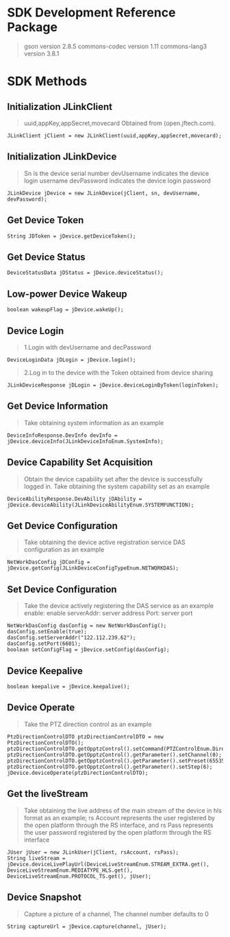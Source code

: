 # SDK Development Reference Package

> gson                  version 2.8.5
> commons-codec         version 1.11
> commons-lang3         version 3.8.1

# SDK Methods

## Initialization JLinkClient

> uuid,appKey,appSecret,movecard Obtained from (open.jftech.com).

```
JLinkClient jClient = new JLinkClient(uuid,appKey,appSecret,movecard);
```

## Initialization JLinkDevice

> Sn is the device serial number
> devUsername indicates the device login username
> devPassword indicates the device login password

```
JLinkDevice jDevice = new JLinkDevice(jClient, sn, devUsername, devPassword);
```

## Get Device Token

```
String JDToken = jDevice.getDeviceToken();
```

## Get Device Status

```
DeviceStatusData jDStatus = jDevice.deviceStatus();
```

## Low-power Device Wakeup

```
boolean wakeupFlag = jDevice.wakeUp();
```

## Device Login

> 1.Login with devUsername and decPassword

```
DeviceLoginData jDLogin = jDevice.login();
```

> 2.Log in to the device with the Token obtained from device sharing

```
JLinkDeviceResponse jDLogin = jDevice.deviceLoginByToken(loginToken);
```

## Get Device Information

> Take obtaining system information as an example

```
DeviceInfoResponse.DevInfo devInfo = jDevice.deviceInfo(JLinkDeviceInfoEnum.SystemInfo);
```

## Device Capability Set Acquisition

> Obtain the device capability set after the device is successfully logged in. Take obtaining the system capability set as an example

```
DeviceAbilityResponse.DevAbility jDAbility = jDevice.deviceAbility(JLinkDeviceAbilityEnum.SYSTEMFUNCTION);
```

## Get Device Configuration

> Take obtaining the device active registration service DAS configuration as an example

```
NetWorkDasConfig jDConfig = jDevice.getConfig(JLinkDeviceConfigTypeEnum.NETWORKDAS);
```

## Set Device Configuration

> Take the device actively registering the DAS service as an example enable: enable serverAddr: server address Port: server port

```
NetWorkDasConfig dasConfig = new NetWorkDasConfig();
dasConfig.setEnable(true);
dasConfig.setServerAddr("122.112.239.62");
dasConfig.setPort(6601);
boolean setConfigFlag = jDevice.setConfig(dasConfig);
```

## Device Keepalive

```
boolean keepalive = jDevice.keepalive();
```

## Device Operate

> Take the PTZ direction control as an example

```
PtzDirectionControlDTO ptzDirectionControlDTO = new PtzDirectionControlDTO();
ptzDirectionControlDTO.getOpptzControl().setCommand(PTZControlEnum.DirectionLeft);
ptzDirectionControlDTO.getOpptzControl().getParameter().setChannel(0);
ptzDirectionControlDTO.getOpptzControl().getParameter().setPreset(65535);
ptzDirectionControlDTO.getOpptzControl().getParameter().setStep(6);
jDevice.deviceOperate(ptzDirectionControlDTO);
```

## Get the liveStream

> Take obtaining the live address of the main stream of the device in hls format as an example;
> rs Account represents the user registered by the open platform through the RS interface,
> and rs Pass represents the user password registered by the open platform through the RS interface

```
JUser jUser = new JLinkUser(jClient, rsAccount, rsPass);
String liveStream = jDevice.deviceLivePlayUrl(DeviceLiveStreamEnum.STREAM_EXTRA.get(), DeviceLiveStreamEnum.MEDIATYPE_HLS.get(), DeviceLiveStreamEnum.PROTOCOL_TS.get(), jUser);
```

## Device Snapshot

> Capture a picture of a channel, The channel number defaults to 0

```
String captureUrl = jDevice.capture(channel, jUser);
```